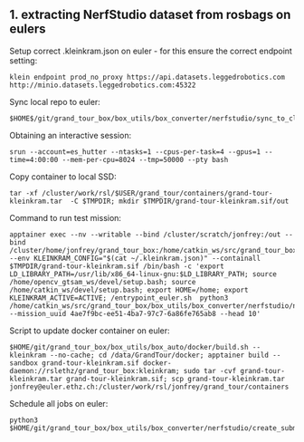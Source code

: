 
## 1. extracting NerfStudio dataset from rosbags on eulers
Setup correct .kleinkram.json on euler - for this ensure the correct endpoint setting:
```shell
klein endpoint prod_no_proxy https://api.datasets.leggedrobotics.com http://minio.datasets.leggedrobotics.com:45322
```

Sync local repo to euler:
```
$HOME$/git/grand_tour_box/box_utils/box_converter/nerfstudio/sync_to_cluster.sh
```

Obtaining an interactive session:
```
srun --account=es_hutter --ntasks=1 --cpus-per-task=4 --gpus=1 --time=4:00:00 --mem-per-cpu=8024 --tmp=50000 --pty bash
```

Copy container to local SSD:
```
tar -xf /cluster/work/rsl/$USER/grand_tour/containers/grand-tour-kleinkram.tar  -C $TMPDIR; mkdir $TMPDIR/grand-tour-kleinkram.sif/out
```

Command to run test mission:
```
apptainer exec --nv --writable --bind /cluster/scratch/jonfrey:/out --bind /cluster/home/jonfrey/grand_tour_box:/home/catkin_ws/src/grand_tour_box --env KLEINKRAM_CONFIG="$(cat ~/.kleinkram.json)" --containall $TMPDIR/grand-tour-kleinkram.sif /bin/bash -c 'export LD_LIBRARY_PATH=/usr/lib/x86_64-linux-gnu:$LD_LIBRARY_PATH; source /home/opencv_gtsam_ws/devel/setup.bash; source /home/catkin_ws/devel/setup.bash; export HOME=/home; export KLEINKRAM_ACTIVE=ACTIVE; /entrypoint_euler.sh  python3 /home/catkin_ws/src/grand_tour_box/box_utils/box_converter/nerfstudio/nerf_studio.py --mission_uuid 4ae7f9bc-ee51-4ba7-97c7-6a86fe765ab8 --head 10'
```

Script to update docker container on euler:
```
$HOME/git/grand_tour_box/box_utils/box_auto/docker/build.sh --kleinkram --no-cache; cd /data/GrandTour/docker; apptainer build --sandbox grand-tour-kleinkram.sif docker-daemon://rslethz/grand_tour_box:kleinkram; sudo tar -cvf grand-tour-kleinkram.tar grand-tour-kleinkram.sif; scp grand-tour-kleinkram.tar jonfrey@euler.ethz.ch:/cluster/work/rsl/jonfrey/grand_tour/containers
```

Schedule all jobs on euler:
```
python3 $HOME/git/grand_tour_box/box_utils/box_converter/nerfstudio/create_submit_files.py
```


